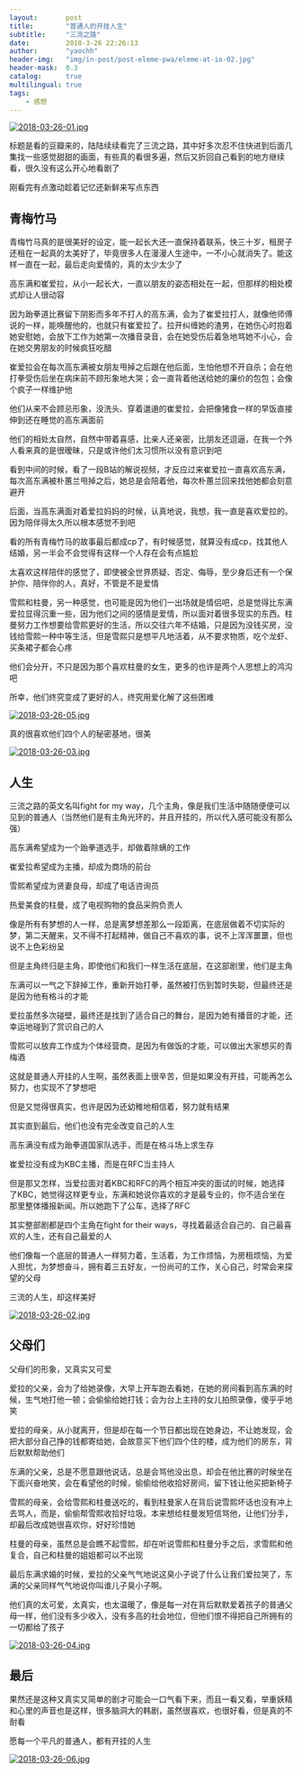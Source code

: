 ```yaml
---
layout:       post
title:        "普通人的开挂人生"
subtitle:     "三流之路"
date:         2018-3-26 22:26:13
author:       "yaochh"
header-img:   "img/in-post/post-eleme-pwa/eleme-at-io-02.jpg"
header-mask:  0.3
catalog:      true
multilingual: true
tags:
    - 感想
---
```

[![2018-03-26-01.jpg](https://i.loli.net/2018/03/26/5ab8ed43e3ced.jpg)](https://i.loli.net/2018/03/26/5ab8ed43e3ced.jpg)

标题是看的豆瓣来的，陆陆续续看完了三流之路，其中好多次忍不住快进到后面几集找一些感觉甜甜的画面，有些真的看很多遍，然后又折回自己看到的地方继续看，很久没有这么开心地看剧了

刚看完有点激动趁着记忆还新鲜来写点东西

## 青梅竹马

青梅竹马真的是很美好的设定，能一起长大还一直保持着联系，快三十岁，租房子还租在一起真的太美好了，毕竟很多人在漫漫人生途中，一不小心就消失了。能这样一直在一起，最后走向爱情的，真的太少太少了

高东满和崔爱拉，从小一起长大，一直以朋友的姿态相处在一起，但那样的相处模式却让人很动容

因为跆拳道比赛留下阴影而多年不打人的高东满，会为了崔爱拉打人，就像他师傅说的一样，能唤醒他的，也就只有崔爱拉了。拉开纠缠她的渣男，在她伤心时抱着她安慰她，会放下工作为她第一次播音录音，会在她受伤后着急地骂她不小心，会在她交男朋友的时候疯狂吃醋

崔爱拉会在每次高东满被女朋友甩掉之后跟在他后面，生怕他想不开自杀；会在他打拳受伤后坐在病床前不顾形象地大哭；会一直背着他送给她的廉价的包包；会像个疯子一样维护他

他们从来不会顾忌形象，没洗头、穿着邋遢的崔爱拉，会把像猪食一样的早饭直接伸到还在睡觉的高东满面前

他们的相处太自然，自然中带着喜感，比亲人还亲密，比朋友还逗逼，在我一个外人看来真的是很暧昧，只是或许他们太习惯所以没有意识到吧

看到中间的时候，看了一段B站的解说视频，才反应过来崔爱拉一直喜欢高东满，每次高东满被朴蕙兰甩掉之后，她总是会陪着他，每次朴蕙兰回来找他她都会刻意避开

后面，当高东满面对着爱拉妈妈的时候，认真地说，我想，我一直是喜欢爱拉的。因为陪伴得太久所以根本感觉不到吧

看的所有青梅竹马的故事最后都成cp了，有时候感觉，就算没有成cp，找其他人结婚，另一半会不会觉得有这样一个人存在会有点尴尬

太喜欢这样陪伴的感觉了，即使被全世界质疑、否定、侮辱，至少身后还有一个保护你、陪伴你的人，真好，不管是不是爱情

雪熙和柱曼，另一种感觉，也可能是因为他们一出场就是情侣吧，总是觉得比东满爱拉显得沉重一些，因为他们之间的感情是爱情，所以面对着很多现实的东西。柱曼努力工作想要给雪熙更好的生活，所以交往六年不结婚，只是因为没钱买房，没钱给雪熙一种中等生活，但是雪熙只是想平凡地活着，从不要求物质，吃个龙虾、买条裙子都会心疼

他们会分开，不只是因为那个喜欢柱曼的女生，更多的也许是两个人思想上的鸿沟吧

所幸，他们终究变成了更好的人，终究用爱化解了这些困难

[![2018-03-26-05.jpg](https://i.loli.net/2018/03/26/5ab8fe772494e.jpg)](https://i.loli.net/2018/03/26/5ab8fe772494e.jpg)

真的很喜欢他们四个人的秘密基地，很美

[![2018-03-26-03.jpg](https://i.loli.net/2018/03/26/5ab8f911a9f4e.jpg)](https://i.loli.net/2018/03/26/5ab8f911a9f4e.jpg)

## 人生

三流之路的英文名叫fight for my way，几个主角，像是我们生活中随随便便可以见到的普通人（当然他们是有主角光环的，并且开挂的，所以代入感可能没有那么强）

高东满希望成为一个跆拳道选手，却做着除螨的工作

崔爱拉希望成为主播，却成为商场的前台

雪熙希望成为贤妻良母，却成了电话咨询员

热爱美食的柱曼，成了电视购物的食品采购负责人

像是所有有梦想的人一样，总是离梦想差那么一段距离，在底层做着不切实际的梦，第二天醒来，又不得不打起精神，做自己不喜欢的事，说不上浑浑噩噩，但也说不上色彩纷呈

但是主角终归是主角，即使他们和我们一样生活在底层，在这部剧里，他们是主角

东满可以一气之下辞掉工作，重新开始打拳，虽然被打伤到暂时失聪，但最终还是是因为他有格斗的才能

爱拉虽然多次碰壁，最终还是找到了适合自己的舞台，是因为她有播音的才能，还幸运地碰到了赏识自己的人

雪熙可以放弃工作成为个体经营商，是因为有做饭的才能，可以做出大家想买的青梅酒

这就是普通人开挂的人生啊，虽然表面上很辛苦，但是如果没有开挂，可能再怎么努力，也实现不了梦想吧

但是又觉得很真实，也许是因为还幼稚地相信着，努力就有结果

其实直到最后，他们也没有完全改变自己的人生

高东满没有成为跆拳道国家队选手，而是在格斗场上求生存

崔爱拉没有成为KBC主播，而是在RFC当主持人

但是那又怎样，当爱拉面对着KBC和RFC的两个相互冲突的面试的时候，她选择了KBC，她觉得这样更专业，东满和她说你喜欢的才是最专业的，你不适合坐在那里整体播报新闻。所以她跑下了公车，选择了RFC

其实整部剧都是四个主角在fight for their ways，寻找着最适合自己的、自己最喜欢的人生，还有自己最爱的人

他们像每一个底层的普通人一样努力着，生活着，为工作烦恼，为房租烦恼，为爱人担忧，为梦想奋斗，拥有着三五好友，一份尚可的工作，关心自己，时常会来探望的父母

三流的人生，却这样美好

[![2018-03-26-02.jpg](https://i.loli.net/2018/03/26/5ab8f11f4f541.jpg)](https://i.loli.net/2018/03/26/5ab8f11f4f541.jpg)

## 父母们

父母们的形象，又真实又可爱

爱拉的父亲，会为了给她录像，大早上开车跑去看她，在她的房间看到高东满的时候，生气地打他一顿；会偷偷给她打钱；会为台上主持的女儿拍照录像，傻乎乎地笑

爱拉的母亲，从小就离开，但是却在每一个节日都出现在她身边，不让她发现，会把大部分自己挣的钱都寄给她，会故意买下他们四个住的楼，成为他们的房东，背后默默帮助他们

东满的父亲，总是不愿意跟他说话，总是会骂他没出息，却会在他比赛的时候坐在下面兴奋地笑，会在看望他的时候，偷偷给他收拾好房间，留下钱让他买把新椅子

雪熙的母亲，会给雪熙和柱曼送吃的，看到柱曼家人在背后说雪熙坏话也没有冲上去骂人，而是，偷偷帮雪熙收拾好垃圾。本来想给柱曼发短信骂他，让他们分手，却最后改成她很喜欢你，好好珍惜她

柱曼的母亲，虽然总是会瞧不起雪熙，却在听说雪熙和柱曼分手之后，求雪熙和他复合，自己和柱曼的姐姐都可以不出现

最后东满求婚的时候，爱拉的父亲气气地说这臭小子说了什么让我们爱拉哭了，东满的父亲同样气气地说你叫谁儿子臭小子啊。

他们真的太可爱，太真实，也太温暖了，像是每一对在背后默默爱着孩子的普通父母一样，他们没有多少收入，没有多高的社会地位，但他们恨不得把自己所拥有的一切都给了孩子

[![2018-03-26-04.jpg](https://i.loli.net/2018/03/26/5ab8fd18065e1.jpg)](https://i.loli.net/2018/03/26/5ab8fd18065e1.jpg)

## 最后

果然还是这种又真实又简单的剧才可能会一口气看下来，而且一看又看，举重妖精和心里的声音也是这样，很多脑洞大的韩剧，虽然很喜欢，也很好看，但是真的不耐看

愿每一个平凡的普通人，都有开挂的人生

[![2018-03-26-06.jpg](https://i.loli.net/2018/03/26/5ab8fe773b100.jpg)](https://i.loli.net/2018/03/26/5ab8fe773b100.jpg)


